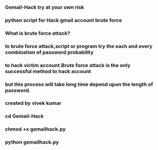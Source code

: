 ### Gemail-Hack   try at your own risk 

### python script for Hack gmail account brute force 

###  What is brute force attack?
### In brute force attack,script or program try the each and every combination of password probability 
### to hack victim account.Brute force attack is the only successful method to hack account
### but this process will take long time depend upon the length of password.

### created by vivek kumar 
    
### cd Gemail-Hack

### chmod +x gemailhack.py

### python gemailhack.py




